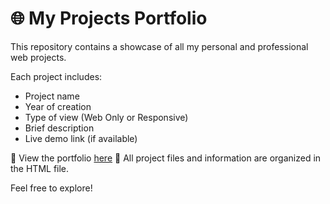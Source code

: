 # 🌐 My Projects Portfolio

This repository contains a showcase of all my personal and professional web projects.

Each project includes:
- Project name
- Year of creation
- Type of view (Web Only or Responsive)
- Brief description
- Live demo link (if available)

🔗 View the portfolio [here]([https://yourdomain.com](https://vijayramesh-portfolio.web.app/))  
📁 All project files and information are organized in the HTML file.

Feel free to explore!
